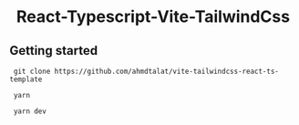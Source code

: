 <h1 align="center">
  React-Typescript-Vite-TailwindCss
</h1>

## Getting started

```console
 git clone https://github.com/ahmdtalat/vite-tailwindcss-react-ts-template

 yarn

 yarn dev
 ```